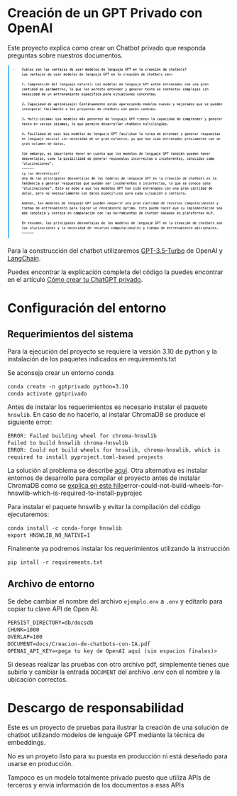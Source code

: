# Creación de un GPT Privado con OpenAI

Este proyecto explica como crear un Chatbot privado que responda preguntas sobre nuestros documentos. 

![Alt text](<docs/Preguntas y respuestas.png>)

Para la construcción del chatbot utilizaremos [GPT-3.5-Turbo](https://platform.openai.com/docs/models/gpt-3-5) de OpenAI y [LangChain](https://langchain.com/).

Puedes encontrar la explicación completa del código la puedes encontrar en el artículo [Cómo crear tu ChatGPT privado](https://www.pgconocimiento.com/como-crear-tu-chatgpt-privado/).


# Configuración del entorno
## Requerimientos del sistema
Para la ejecución del proyecto se requiere la versión 3.10 de python y la instalación de los paquetes indicados en requirements.txt

Se aconseja crear un entorno conda
```shell
conda create -n gptprivado python=3.10
conda activate gptprivado
```
Antes de instalar los requerimientos es necesario instalar el paquete ```hnswlib```. En caso de no hacerlo, al instalar ChromaDB se produce el siguiente error:

```
ERROR: Failed building wheel for chroma-hnswlib
Failed to build hnswlib chroma-hnswlib
ERROR: Could not build wheels for hnswlib, chroma-hnswlib, which is required to install pyproject.toml-based projects
```
La solución al problema se describe [aquí](https://github.com/imartinez/privateGPT/issues/302#issuecomment-1646731000). Otra alternativa es instalar entornos de desarrollo para compilar el proyecto antes de instalar ChromaDB como se [explica en este hilo](https://stackoverflow.com/questions/73969269/)error-could-not-build-wheels-for-hnswlib-which-is-required-to-install-pyprojec

Para instalar el paquete hnswlib y evitar la compilación del código ejecutaremos:
```shell
conda install -c conda-forge hnswlib
export HNSWLIB_NO_NATIVE=1
```
Finalmente ya podremos instalar los requerimientos utilizando la instrucción 
```shell
pip intall -r requirements.txt
```

## Archivo de entorno
Se debe cambiar el nombre del archivo ```ejemplo.env``` a ```.env``` y editarlo para copiar tu clave API de Open AI.

``` shell
PERSIST_DIRECTORY=db/docsdb
CHUNK=1000
OVERLAP=100
DOCUMENT=docs/Creacion-de-chatbots-con-IA.pdf
OPENAI_API_KEY=<pega tu key de OpenAI aquí (sin espacios finales)>
```

Si deseas realizar las pruebas con otro archivo pdf, simplemente tienes que subirlo y cambiar la entrada ```DOCUMENT``` del archivo .env con el nombre y la ubicación correctos.


# Descargo de responsabilidad
Este es un proyecto de pruebas para ilustrar la creación de una solución de chatbot utilizando modelos de lenguaje GPT mediante la técnica de embeddings. 

No es un proyeto listo para su puesta en producción ni está deseñado para usarse en producción. 

Tampoco es un modelo totalmente privado puesto que utiliza APIs de terceros y envía información de los documentos a esas APIs